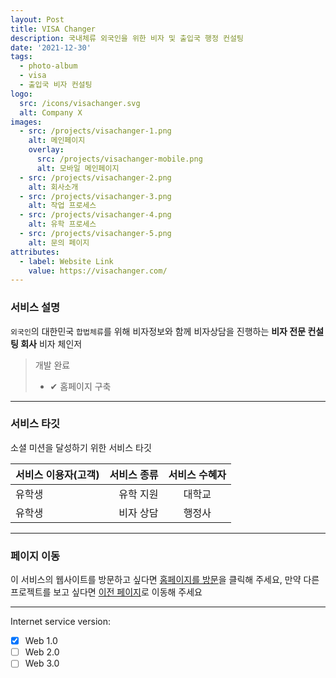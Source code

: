 ```yaml
---
layout: Post
title: VISA Changer
description: 국내체류 외국인을 위한 비자 및 출입국 행정 컨설팅
date: '2021-12-30'
tags:
  - photo-album
  - visa
  - 출입국 비자 컨설팅
logo:
  src: /icons/visachanger.svg
  alt: Company X
images:
  - src: /projects/visachanger-1.png
    alt: 메인페이지
    overlay:
      src: /projects/visachanger-mobile.png
      alt: 모바일 메인페이지
  - src: /projects/visachanger-2.png
    alt: 회사소개
  - src: /projects/visachanger-3.png
    alt: 작업 프로세스
  - src: /projects/visachanger-4.png
    alt: 유학 프로세스
  - src: /projects/visachanger-5.png
    alt: 문의 페이지
attributes:
  - label: Website Link
    value: https://visachanger.com/
---
```


### 서비스 설명

`외국인`의 대한민국 `합법체류`를 위해 비자정보와 함께 비자상담을 진행하는  **비자 전문 컨설팅 회사** 비자 체인저

> 개발 완료
> - ✔ 홈페이지 구축

---

### 서비스 타깃

소셜 미션을 달성하기 위한 서비스 타깃

|서비스 이용자(고객) |서비스 종류  | 서비스 수혜자|
|:--- | ---: | :---:|
|유학생|유학 지원|대학교|
|유학생|비자 상담|행정사|

---

### 페이지 이동

이 서비스의 웹사이트를 방문하고 싶다면 [홈페이지를 방문](https://visachanger.com/)을 클릭해 주세요, 만약 다른 프로젝트를 보고 싶다면 [이전 페이지](../projects)로 이동해 주세요

---

Internet service version:

- [x] Web 1.0
- [ ] Web 2.0
- [ ] Web 3.0